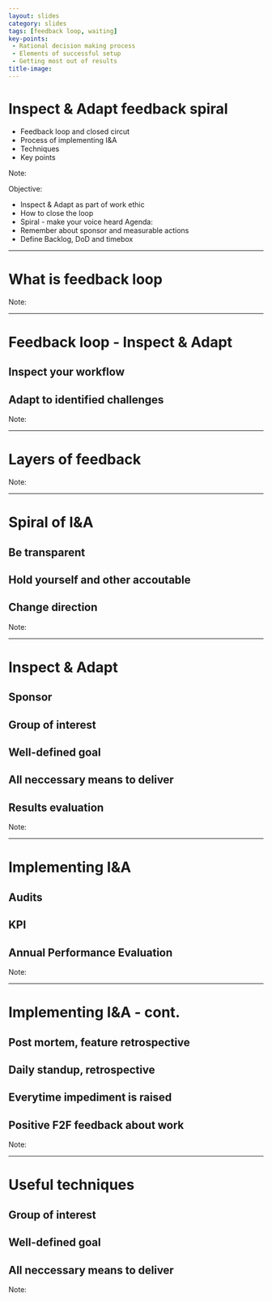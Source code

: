 ```yaml
---
layout: slides
category: slides
tags: [feedback loop, waiting]
key-points: 
 - Rational decision making process
 - Elements of successful setup
 - Getting most out of results
title-image:
---
```


# Inspect & Adapt feedback spiral

* Feedback loop and closed circut
* Process of implementing I&A
* Techniques
* Key points


Note:

Objective:
* Inspect & Adapt as part of work ethic
* How to close the loop
* Spiral - make your voice heard
Agenda:
* Remember about sponsor and measurable actions 
* Define Backlog, DoD and timebox


---

# What is feedback loop

Note:

---

# Feedback loop - Inspect & Adapt

## Inspect your workflow

## Adapt to identified challenges

Note:

---

# Layers of feedback 

Note:

---

# Spiral of I&A

## Be transparent

## Hold yourself and other accoutable

## Change direction

Note:

---

# Inspect & Adapt

## Sponsor

## Group of interest

## Well-defined goal

## All neccessary means to deliver

## Results evaluation

Note:

---

# Implementing I&A

## Audits

## KPI

## Annual Performance Evaluation

Note:

---

# Implementing I&A - cont.

## Post mortem, feature retrospective

## Daily standup, retrospective

## Everytime impediment is raised

## Positive F2F feedback about work

Note:

---

# Useful techniques

## Group of interest

## Well-defined goal

## All neccessary means to deliver

Note:
